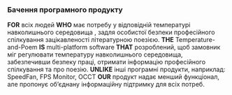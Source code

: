 ### Бачення програмного продукту 
**FOR** всіх людей **WHO** має потребу у відповідній температурі 
навколишнього середовища , задля особистої безпеки професійного спілкування 
зацікавленості літературною поезією. **THE** Temperature-and-Poem **IS** 
multi-platform software **THAT** розроблений, щоб замовник міг регулювати 
температуру навколишнього середовища, забезпечивши безпеку праці, отримати 
інформацію професійного спілкування та про поезію. **UNLIKE** інші програмні 
продукти, наприклад: SpeedFan, FPS Monitor, OCCT **OUR** продукт надає менший 
функціонал, але пропонує об’єднану інформаційну підтримку для всіх потреб.
